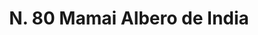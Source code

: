 ---
title: "N. 80 Mamai Albero de India"
permalink: "/edition/plant080/"
plant-name: "N. 80"
plant-number: "080"
plant-xml: "/assets/xml/plant080.xml"
plant-img1: "/assets/img/plant080_verso.jpg"
plant-img2: "/assets/img/plant080.jpg"
plant-title: "N. 80 Mamai Albero de India"
plant-taxon-link: "http://www.worldfloraonline.org/taxon/wfo-0000375040"
plant-taxon-content: "[Mammea americana L.]"
layout: single-xml
---
